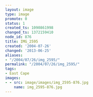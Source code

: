 ```yaml
---
layout: image
type: image
promote: 0
status: 1
created_ts: 1090861998
changed_ts: 1372159410
node_id: 876
title: IMG_2595
created: '2004-07-26'
changed: '2013-06-25'
aliases:
- "/2004/07/26/img_2595/"
permalink: "/2004/07/26/img_2595/"
tags:
- East Cape
images:
- - src: image/images/img_2595-876.jpg
    name: img_2595-876.jpg
---
```


